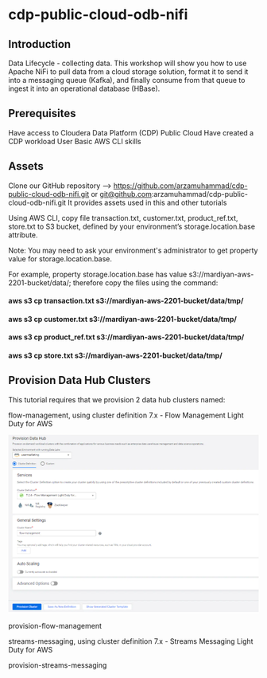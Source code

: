 # cdp-public-cloud-odb-nifi

## Introduction
 
Data Lifecycle - collecting data. This workshop will show you how to use Apache NiFi to pull data from a cloud storage solution, format it to send it into a messaging queue (Kafka), and finally consume from that queue to ingest it into an operational database (HBase).

## Prerequisites
 
Have access to Cloudera Data Platform (CDP) Public Cloud
Have created a CDP workload User
Basic AWS CLI skills
 
## Assets

Clone our GitHub repository --> https://github.com/arzamuhammad/cdp-public-cloud-odb-nifi.git or git@github.com:arzamuhammad/cdp-public-cloud-odb-nifi.git
It provides assets used in this and other tutorials


Using AWS CLI, copy file transaction.txt, customer.txt, product_ref.txt, store.txt to S3 bucket, defined by your environment’s storage.location.base attribute.

Note: You may need to ask your environment's administrator to get property value for storage.location.base.

 
For example, property storage.location.base has value s3://mardiyan-aws-2201-bucket/data/; therefore copy the files using the command:

#### aws s3 cp transaction.txt s3://mardiyan-aws-2201-bucket/data/tmp/
#### aws s3 cp customer.txt s3://mardiyan-aws-2201-bucket/data/tmp/
#### aws s3 cp product_ref.txt s3://mardiyan-aws-2201-bucket/data/tmp/
#### aws s3 cp store.txt s3://mardiyan-aws-2201-bucket/data/tmp/

## Provision Data Hub Clusters
 
This tutorial requires that we provision 2 data hub clusters named:

flow-management, using cluster definition 7.x - Flow Management Light Duty for AWS

![alt text](https://github.com/arzamuhammad/cdp-public-cloud-odb-nifi/blob/main/images/datahub_cfm.png)
 

provision-flow-management
 

streams-messaging, using cluster definition 7.x - Streams Messaging Light Duty for AWS
 

provision-streams-messaging
